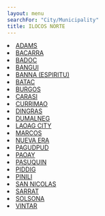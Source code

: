 ```yaml
---
layout: menu
searchFor: "City/Municipality"
title: ILOCOS NORTE
---
```

<li><a class="oID" href="{{site.url}}/citymuni/2801.html" value="ILOCOS NORTE, ADAMS" rel="external">ADAMS</a></li><li><a class="oID" href="{{site.url}}/citymuni/2802.html" value="ILOCOS NORTE, BACARRA" rel="external">BACARRA</a></li><li><a class="oID" href="{{site.url}}/citymuni/2803.html" value="ILOCOS NORTE, BADOC" rel="external">BADOC</a></li><li><a class="oID" href="{{site.url}}/citymuni/2804.html" value="ILOCOS NORTE, BANGUI" rel="external">BANGUI</a></li><li><a class="oID" href="{{site.url}}/citymuni/2811.html" value="ILOCOS NORTE, BANNA (ESPIRITU)" rel="external">BANNA (ESPIRITU)</a></li><li><a class="oID" href="{{site.url}}/citymuni/2805.html" value="ILOCOS NORTE, BATAC" rel="external">BATAC</a></li><li><a class="oID" href="{{site.url}}/citymuni/2806.html" value="ILOCOS NORTE, BURGOS" rel="external">BURGOS</a></li><li><a class="oID" href="{{site.url}}/citymuni/2807.html" value="ILOCOS NORTE, CARASI" rel="external">CARASI</a></li><li><a class="oID" href="{{site.url}}/citymuni/2808.html" value="ILOCOS NORTE, CURRIMAO" rel="external">CURRIMAO</a></li><li><a class="oID" href="{{site.url}}/citymuni/2809.html" value="ILOCOS NORTE, DINGRAS" rel="external">DINGRAS</a></li><li><a class="oID" href="{{site.url}}/citymuni/2810.html" value="ILOCOS NORTE, DUMALNEG" rel="external">DUMALNEG</a></li><li><a class="oID" href="{{site.url}}/citymuni/2812.html" value="ILOCOS NORTE, LAOAG CITY" rel="external">LAOAG CITY</a></li><li><a class="oID" href="{{site.url}}/citymuni/2813.html" value="ILOCOS NORTE, MARCOS" rel="external">MARCOS</a></li><li><a class="oID" href="{{site.url}}/citymuni/2814.html" value="ILOCOS NORTE, NUEVA ERA" rel="external">NUEVA ERA</a></li><li><a class="oID" href="{{site.url}}/citymuni/2815.html" value="ILOCOS NORTE, PAGUDPUD" rel="external">PAGUDPUD</a></li><li><a class="oID" href="{{site.url}}/citymuni/2816.html" value="ILOCOS NORTE, PAOAY" rel="external">PAOAY</a></li><li><a class="oID" href="{{site.url}}/citymuni/2817.html" value="ILOCOS NORTE, PASUQUIN" rel="external">PASUQUIN</a></li><li><a class="oID" href="{{site.url}}/citymuni/2818.html" value="ILOCOS NORTE, PIDDIG" rel="external">PIDDIG</a></li><li><a class="oID" href="{{site.url}}/citymuni/2819.html" value="ILOCOS NORTE, PINILI" rel="external">PINILI</a></li><li><a class="oID" href="{{site.url}}/citymuni/2820.html" value="ILOCOS NORTE, SAN NICOLAS" rel="external">SAN NICOLAS</a></li><li><a class="oID" href="{{site.url}}/citymuni/2821.html" value="ILOCOS NORTE, SARRAT" rel="external">SARRAT</a></li><li><a class="oID" href="{{site.url}}/citymuni/2822.html" value="ILOCOS NORTE, SOLSONA" rel="external">SOLSONA</a></li><li><a class="oID" href="{{site.url}}/citymuni/2823.html" value="ILOCOS NORTE, VINTAR" rel="external">VINTAR</a></li>